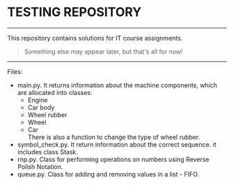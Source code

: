 # TESTING REPOSITORY
---

This repository contains solutions for IT course assignments.<br>
> Something else may appear later, but that's all for now!<br>
---

Files:
- main.py. It returns information about the machine components, which are allocated into classes:
  - Engine
  - Car body
  - Wheel rubber
  - Wheel
  - Car<br>
There is also a function to change the type of wheel rubber.<br>
- symbol_check.py. It return information about the correct sequence. it includes class Stask.
- rnp.py. Class for performing operations on numbers using Reverse Polish Notation.
- queue.py. Class for adding and removing values ​​in a list - FIFO.

